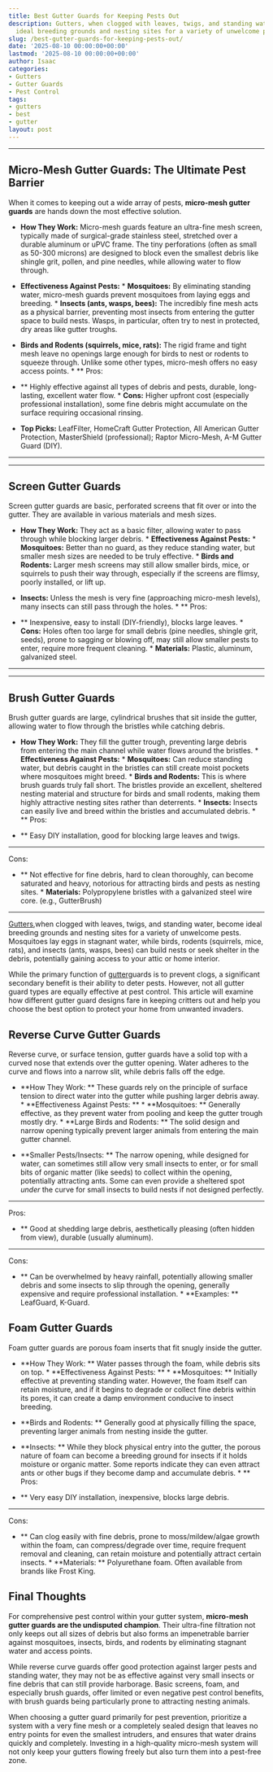 ```yaml
---
title: Best Gutter Guards for Keeping Pests Out
description: Gutters, when clogged with leaves, twigs, and standing water, become
  ideal breeding grounds and nesting sites for a variety of unwelcome pests.
slug: /best-gutter-guards-for-keeping-pests-out/
date: '2025-08-10 00:00:00+00:00'
lastmod: '2025-08-10 00:00:00+00:00'
author: Isaac
categories:
- Gutters
- Gutter Guards
- Pest Control
tags:
- gutters
- best
- gutter
layout: post
---
```

---

## Micro-Mesh Gutter Guards: The Ultimate Pest Barrier
When it comes to keeping out a wide array of pests, **micro-mesh gutter guards** are hands down the most effective solution.

* **How They Work:** Micro-mesh guards feature an ultra-fine mesh screen, typically made of surgical-grade stainless steel, stretched over a durable aluminum or uPVC frame. The tiny perforations (often as small as 50-300 microns) are designed to block even the smallest debris like shingle grit, pollen, and pine needles, while allowing water to flow through.

* **Effectiveness Against Pests:** * **Mosquitoes:** By eliminating standing water, micro-mesh guards prevent mosquitoes from laying eggs and breeding. * **Insects (ants, wasps, bees):** The incredibly fine mesh acts as a physical barrier, preventing most insects from entering the gutter space to build nests. Wasps, in particular, often try to nest in protected, dry areas like gutter troughs.

* **Birds and Rodents (squirrels, mice, rats):** The rigid frame and tight mesh leave no openings large enough for birds to nest or rodents to squeeze through. Unlike some other types, micro-mesh offers no easy access points. * **
Pros:

- ** Highly effective against all types of debris and pests, durable, long-lasting, excellent water flow. * **Cons:** Higher upfront cost (especially professional installation), some fine debris might accumulate on the surface requiring occasional rinsing.

* **Top Picks:** LeafFilter, HomeCraft Gutter Protection, All American Gutter Protection, MasterShield (professional); Raptor Micro-Mesh, A-M Gutter Guard (DIY).
---
---

## Screen Gutter Guards
Screen gutter guards are basic, perforated screens that fit over or into the gutter. They are available in various materials and mesh sizes.

* **How They Work:** They act as a basic filter, allowing water to pass through while blocking larger debris. * **Effectiveness Against Pests:** * **Mosquitoes:** Better than no guard, as they reduce standing water, but smaller mesh sizes are needed to be truly effective. * **Birds and Rodents:** Larger mesh screens may still allow smaller birds, mice, or squirrels to push their way through, especially if the screens are flimsy, poorly installed, or lift up.

* **Insects:** Unless the mesh is very fine (approaching micro-mesh levels), many insects can still pass through the holes. * **
Pros:

- ** Inexpensive, easy to install (DIY-friendly), blocks large leaves. * **Cons:** Holes often too large for small debris (pine needles, shingle grit, seeds), prone to sagging or blowing off, may still allow smaller pests to enter, require more frequent cleaning. * **Materials:** Plastic, aluminum, galvanized steel.

---
---

## Brush Gutter Guards
Brush gutter guards are large, cylindrical brushes that sit inside the gutter, allowing water to flow through the bristles while catching debris.

* **How They Work:** They fill the gutter trough, preventing large debris from entering the main channel while water flows around the bristles. * **Effectiveness Against Pests:** * **Mosquitoes:** Can reduce standing water, but debris caught in the bristles can still create moist pockets where mosquitoes might breed. * **Birds and Rodents:** This is where brush guards truly fall short.
The bristles provide an excellent, sheltered nesting material and structure for birds and small rodents, making them highly attractive nesting sites rather than deterrents. * **Insects:** Insects can easily live and breed within the bristles and accumulated debris. * **
Pros:

- ** Easy DIY installation, good for blocking large leaves and twigs.

* **
Cons:

- ** Not effective for fine debris, hard to clean thoroughly, can become saturated and heavy, notorious for attracting birds and pests as nesting sites. * **Materials:** Polypropylene bristles with a galvanized steel wire core. (e.g., GutterBrush)

---

[Gutters](https://pestpolicy.com/best-gutter-guards/),when clogged with leaves, twigs, and standing water, become ideal breeding grounds and nesting sites for a variety of unwelcome pests. Mosquitoes lay eggs in stagnant water, while birds, rodents (squirrels, mice, rats), and insects (ants, wasps, bees) can build nests or seek shelter in the debris, potentially gaining access to your attic or home interior.

While the primary function of [gutter](https://pestpolicy.com/best-gutter-guards-for-box-gutters/)guards is to prevent clogs, a significant secondary benefit is their ability to deter pests. However, not all gutter guard types are equally effective at pest control. This article will examine how different gutter guard designs fare in keeping critters out and help you choose the best option to protect your home from unwanted invaders.

##  Reverse Curve Gutter Guards

Reverse curve, or surface tension, gutter guards have a solid top with a curved nose that extends over the gutter opening. Water adheres to the curve and flows into a narrow slit, while debris falls off the edge.

* **How They Work: ** These guards rely on the principle of surface tension to direct water into the gutter while pushing larger debris away. * **Effectiveness Against Pests: ** * **Mosquitoes: ** Generally effective, as they prevent water from pooling and keep the gutter trough mostly dry. * **Large Birds and Rodents: ** The solid design and narrow opening typically prevent larger animals from entering the main gutter channel.

* **Smaller Pests/Insects: ** The narrow opening, while designed for water, can sometimes still allow very small insects to enter, or for small bits of organic matter (like seeds) to collect within the opening, potentially attracting ants. Some can even provide a sheltered spot *under* the curve for small insects to build nests if not designed perfectly.

* **
Pros:

- ** Good at shedding large debris, aesthetically pleasing (often hidden from view), durable (usually aluminum).

* **
Cons:

- ** Can be overwhelmed by heavy rainfall, potentially allowing smaller debris and some insects to slip through the opening, generally expensive and require professional installation. * **Examples: ** LeafGuard, K-Guard.

##  Foam Gutter Guards

Foam gutter guards are porous foam inserts that fit snugly inside the gutter.

* **How They Work: ** Water passes through the foam, while debris sits on top. * **Effectiveness Against Pests: ** * **Mosquitoes: ** Initially effective at preventing standing water. However, the foam itself can retain moisture, and if it begins to degrade or collect fine debris within its pores, it can create a damp environment conducive to insect breeding.

* **Birds and Rodents: ** Generally good at physically filling the space, preventing larger animals from nesting inside the gutter.

* **Insects: ** While they block physical entry into the gutter, the porous nature of foam can become a breeding ground for insects if it holds moisture or organic matter. Some reports indicate they can even attract ants or other bugs if they become damp and accumulate debris. * **
Pros:

- ** Very easy DIY installation, inexpensive, blocks large debris.

* **
Cons:

- ** Can clog easily with fine debris, prone to moss/mildew/algae growth within the foam, can compress/degrade over time, require frequent removal and cleaning, can retain moisture and potentially attract certain insects. * **Materials: ** Polyurethane foam. Often available from brands like Frost King.

##  Final Thoughts

For comprehensive pest control within your gutter system, **micro-mesh gutter guards are the undisputed champion**. Their ultra-fine filtration not only keeps out all sizes of debris but also forms an impenetrable barrier against mosquitoes, insects, birds, and rodents by eliminating stagnant water and access points.

While reverse curve guards offer good protection against larger pests and standing water, they may not be as effective against very small insects or fine debris that can still provide harborage. Basic screens, foam, and especially brush guards, offer limited or even negative pest control benefits, with brush guards being particularly prone to attracting nesting animals.

When choosing a gutter guard primarily for pest prevention, prioritize a system with a very fine mesh or a completely sealed design that leaves no entry points for even the smallest intruders, and ensures that water drains quickly and completely. Investing in a high-quality micro-mesh system will not only keep your gutters flowing freely but also turn them into a pest-free zone.